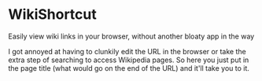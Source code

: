 WikiShortcut
============

Easily view wiki links in your browser, without another bloaty app in the way

I got annoyed at having to clunkily edit the URL in the browser or take the extra step of searching to access
Wikipedia pages. So here you just put in the page title (what would go on the end of the URL) and it'll take you
to it.
